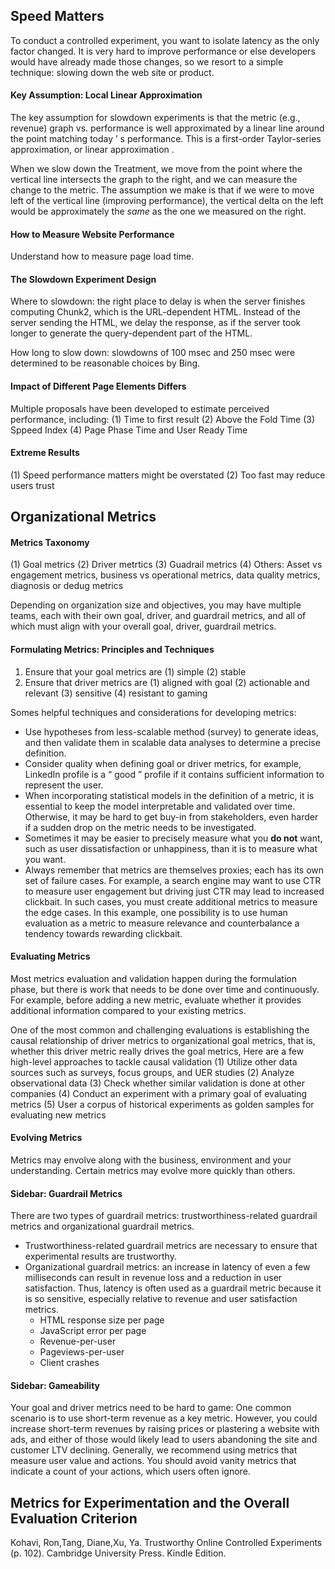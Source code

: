 ## Speed Matters
To conduct a controlled experiment, you want to isolate latency as the only factor changed. It is very hard to improve performance or else developers would have already made those changes, so we resort to a simple technique: slowing down the web site or product. 


#### Key Assumption: Local Linear Approximation
The key assumption for slowdown experiments is that the metric (e.g., revenue) graph vs. performance is well approximated by a linear line around the point matching today ’ s performance. This is a first-order Taylor-series approximation, or linear approximation . 

When we slow down the Treatment, we move from the point where the vertical line intersects the graph to the right, and we can measure the change to the metric. The assumption we make is that if we were to move left of the vertical line (improving performance), the vertical delta on the left would be approximately the *same* as the one we measured on the right. 

#### How to Measure Website Performance 
Understand how to measure page load time.

#### The Slowdown Experiment Design 
Where to slowdown: the right place to delay is when the server finishes computing Chunk2, which is the URL-dependent HTML. Instead of the server sending the HTML, we delay the response, as if the server took longer to generate the query-dependent part of the HTML. 

How long to slow down: slowdowns of 100 msec and 250 msec were determined to be reasonable choices by Bing. 

#### Impact of Different Page Elements Differs 
Multiple proposals have been developed to estimate perceived performance, including: (1) Time to first result (2) Above the Fold Time (3) Sppeed Index (4) Page Phase Time and User Ready Time

#### Extreme Results
(1) Speed performance matters might be overstated (2) Too fast may reduce users trust

## Organizational Metrics
#### Metrics Taxonomy 
(1) Goal metrics (2) Driver metrtics (3) Guadrail metrics (4) Others: Asset vs engagement metrics, business vs operational metrics, data quality metrics, diagnosis or dedug metrics

Depending on organization size and objectives, you may have multiple teams, each with their own goal, driver, and guardrail metrics, and all of which must align with your overall goal, driver, guardrail metrics. 

#### Formulating Metrics: Principles and Techniques
1. Ensure that your goal metrics are (1) simple (2) stable
2. Ensure that driver metrics are (1) aligned with goal (2) actionable and relevant (3) sensitive (4) resistant to gaming

Somes helpful techniques and considerations for developing metrics: 
- Use hypotheses from less-scalable method (survey) to generate ideas, and then validate them in scalable data analyses to determine a precise definition.
- Consider quality when defining goal or driver metrics, for example, LinkedIn profile is a “ good ” profile if it contains sufficient information to represent the user.
- When incorporating statistical models in the definition of a metric, it is essential to keep the model interpretable and validated over time. Otherwise, it may be hard to get buy-in from stakeholders, even harder if a sudden drop on the metric needs to be investigated. 
- Sometimes it may be easier to precisely measure what you **do not** want, such as user dissatisfaction or unhappiness, than it is to measure what you want. 
- Always remember that metrics are themselves proxies; each has its own set of failure cases. For example, a search engine may want to use CTR to measure user engagement but driving just CTR may lead to increased clickbait. In such cases, you must create additional metrics to measure the edge cases. In this example, one possibility is to use human evaluation as a metric to measure relevance and counterbalance a tendency towards rewarding clickbait. 

#### Evaluating Metrics
Most metrics evaluation and validation happen during the formulation phase, but there is work that needs to be done over time and continuously. For example, before adding a new metric, evaluate whether it provides additional information compared to your existing metrics. 

One of the most common and challenging evaluations is establishing the causal relationship of driver metrics to organizational goal metrics, that is, whether this driver metric really drives the goal metrics, Here are a few high-level approaches to tackle causal validation (1) Utilize other data sources such as surveys, focus groups, and UER studies (2) Analyze observational data (3) Check whether similar validation is done at other companies (4) Conduct an experiment with a primary goal of evaluating metrics (5) User a corpus of historical experiments as golden samples for evaluating new metrics

#### Evolving Metrics
Metrics may envolve along with the business, environment and your understanding. Certain metrics may evolve more quickly than others. 

#### Sidebar: Guardrail Metrics
There are two types of guardrail metrics: trustworthiness-related guardrail metrics and organizational guardrail metrics. 
- Trustworthiness-related guardrail metrics are necessary to ensure that experimental results are trustworthy. 
- Organizational guardrail metrics: an increase in latency of even a few milliseconds can result in revenue loss and a reduction in user satisfaction. Thus, latency is often used as a guardrail metric because it is so sensitive, especially relative to revenue and user satisfaction metrics. 
  - HTML response size per page
  - JavaScript error per page
  - Revenue-per-user
  - Pageviews-per-user
  - Client crashes
 
#### Sidebar: Gameability
Your goal and driver metrics need to be hard to game: One common scenario is to use short-term revenue as a key metric. However, you could increase short-term revenues by raising prices or plastering a website with ads, and either of those would likely lead to users abandoning the site and customer LTV declining. Generally, we recommend using metrics that measure user value and actions. You should avoid vanity metrics that indicate a count of your actions, which users often ignore.



## Metrics for Experimentation and the Overall Evaluation Criterion 

Kohavi, Ron,Tang, Diane,Xu, Ya. Trustworthy Online Controlled Experiments (p. 102). Cambridge University Press. Kindle Edition. 
